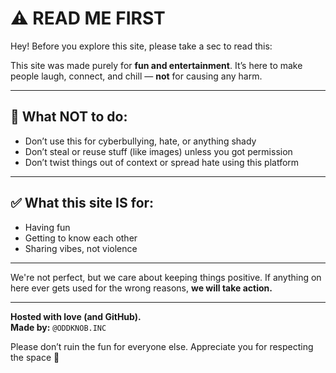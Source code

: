 # ⚠️ READ ME FIRST

Hey! Before you explore this site, please take a sec to read this:

This site was made purely for **fun and entertainment**. It’s here to make people laugh, connect, and chill — **not** for causing any harm.

---

## 🚫 What NOT to do:
- Don’t use this for cyberbullying, hate, or anything shady
- Don’t steal or reuse stuff (like images) unless you got permission
- Don’t twist things out of context or spread hate using this platform

---

## ✅ What this site IS for:
- Having fun
- Getting to know each other
- Sharing vibes, not violence

---

We're not perfect, but we care about keeping things positive. If anything on here ever gets used for the wrong reasons, **we will take action.**

---

**Hosted with love (and GitHub).**  
**Made by:** `@ODDKNOB.INC`

Please don’t ruin the fun for everyone else. Appreciate you for respecting the space 🙏
